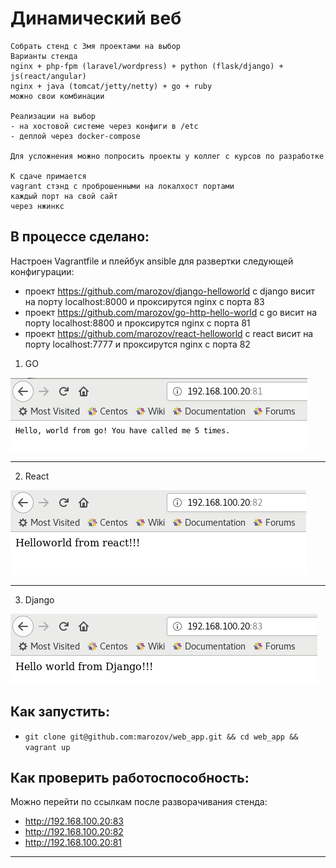 # Динамический веб 

```
Собрать стенд с 3мя проектами на выбор
Варианты стенда
nginx + php-fpm (laravel/wordpress) + python (flask/django) + js(react/angular)
nginx + java (tomcat/jetty/netty) + go + ruby
можно свои комбинации

Реализации на выбор
- на хостовой системе через конфиги в /etc
- деплой через docker-compose

Для усложнения можно попросить проекты у коллег с курсов по разработке

К сдаче примается
vagrant стэнд с проброшенными на локалхост портами
каждый порт на свой сайт
через нжинкс
```

## В процессе сделано:
Настроен Vagrantfile и плейбук ansible для развертки следующей конфигурации:
- проект https://github.com/marozov/django-helloworld c django висит на порту localhost:8000 и проксирутся nginx с порта 83
- проект https://github.com/marozov/go-http-hello-world с go висит на порту localhost:8800 и проксирутся nginx с порта 81
- проект https://github.com/marozov/react-helloworld с react висит на порту localhost:7777 и проксирутся nginx с порта 82


1. GO

![Image 1](https://github.com/marozov/web_app/blob/main/screenshots/go.png) 

--------
2. React

![Image 2](https://github.com/marozov/web_app/blob/main/screenshots/react.png) 

--------
3. Django

![Image 3](https://github.com/marozov/web_app/blob/main/screenshots/django.png) 

## Как запустить:
 - ```git clone git@github.com:marozov/web_app.git && cd web_app && vagrant up```

## Как проверить работоспособность:
Можно перейти по ссылкам после разворачивания стенда: 
- http://192.168.100.20:83 
- http://192.168.100.20:82 
- http://192.168.100.20:81 

---

